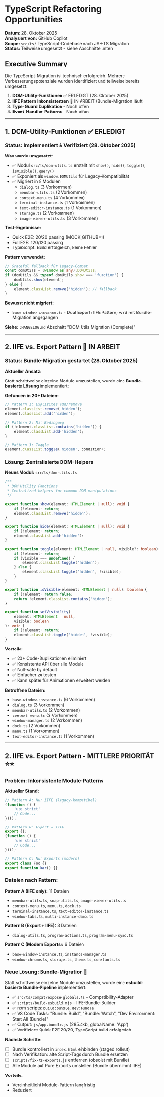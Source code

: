 # TypeScript Refactoring Opportunities

**Datum:** 28. Oktober 2025  
**Analysiert von:** GitHub Copilot  
**Scope:** `src/ts/` TypeScript-Codebase nach JS→TS Migration  
**Status:** Teilweise umgesetzt - siehe Abschnitte unten

## Executive Summary

Die TypeScript-Migration ist technisch erfolgreich. Mehrere Verbesserungspotenziale wurden identifiziert und teilweise bereits umgesetzt:

1. **DOM-Utility-Funktionen** ✅ ERLEDIGT (28. Oktober 2025)
2. **IIFE Pattern Inkonsistenzen** 🚧 IN ARBEIT (Bundle-Migration läuft)
3. **Type-Guard Duplikation** - Noch offen
4. **Event-Handler-Patterns** - Noch offen

---

## 1. DOM-Utility-Funktionen ✅ ERLEDIGT

### Status: Implementiert & Verifiziert (28. Oktober 2025)

**Was wurde umgesetzt:**

- ✅ Modul `src/ts/dom-utils.ts` erstellt mit `show()`, `hide()`, `toggle()`, `isVisible()`, `query()`
- ✅ Exponiert als `window.DOMUtils` für Legacy-Kompatibilität
- ✅ Migriert in 8 Modulen:
  - `dialog.ts` (3 Vorkommen)
  - `menubar-utils.ts` (2 Vorkommen)
  - `context-menu.ts` (4 Vorkommen)
  - `terminal-instance.ts` (1 Vorkommen)
  - `text-editor-instance.ts` (1 Vorkommen)
  - `storage.ts` (2 Vorkommen)
  - `image-viewer-utils.ts` (3 Vorkommen)

**Test-Ergebnisse:**
- Quick E2E: 20/20 passing (MOCK_GITHUB=1)
- Full E2E: 120/120 passing
- TypeScript: Build erfolgreich, keine Fehler

**Pattern verwendet:**
```typescript
// Graceful fallback für Legacy-Compat
const domUtils = (window as any).DOMUtils;
if (domUtils && typeof domUtils.show === 'function') {
    domUtils.show(element);
} else {
    element.classList.remove('hidden'); // fallback
}
```

**Bewusst nicht migriert:**
- `base-window-instance.ts` - Dual Export+IIFE Pattern; wird mit Bundle-Migration angegangen

**Siehe:** `CHANGELOG.md` Abschnitt "DOM Utils Migration (Complete)"

---

## 2. IIFE vs. Export Pattern 🚧 IN ARBEIT

### Status: Bundle-Migration gestartet (28. Oktober 2025)

**Aktueller Ansatz:**

Statt schrittweise einzelne Module umzustellen, wurde eine **Bundle-basierte Lösung** implementiert:

**Gefunden in 20+ Dateien:**

```typescript
// Pattern 1: Explizites add/remove
element.classList.remove('hidden');
element.classList.add('hidden');

// Pattern 2: Mit Bedingung
if (!element.classList.contains('hidden')) {
    element.classList.add('hidden');
}

// Pattern 3: Toggle
element.classList.toggle('hidden', condition);
```

### Lösung: Zentralisierte DOM-Helpers

**Neues Modul:** `src/ts/dom-utils.ts`

```typescript
/**
 * DOM Utility Functions
 * Centralized helpers for common DOM manipulations
 */

export function show(element: HTMLElement | null): void {
    if (!element) return;
    element.classList.remove('hidden');
}

export function hide(element: HTMLElement | null): void {
    if (!element) return;
    element.classList.add('hidden');
}

export function toggle(element: HTMLElement | null, visible?: boolean): void {
    if (!element) return;
    if (visible === undefined) {
        element.classList.toggle('hidden');
    } else {
        element.classList.toggle('hidden', !visible);
    }
}

export function isVisible(element: HTMLElement | null): boolean {
    if (!element) return false;
    return !element.classList.contains('hidden');
}

export function setVisibility(
    element: HTMLElement | null,
    visible: boolean
): void {
    if (!element) return;
    element.classList.toggle('hidden', !visible);
}
```

**Vorteile:**

- ✅ 20+ Code-Duplikationen eliminiert
- ✅ Konsistente API über alle Module
- ✅ Null-safe by default
- ✅ Einfacher zu testen
- ✅ Kann später für Animationen erweitert werden

**Betroffene Dateien:**

- `base-window-instance.ts` (6 Vorkommen)
- `dialog.ts` (3 Vorkommen)
- `menubar-utils.ts` (2 Vorkommen)
- `context-menu.ts` (3 Vorkommen)
- `window-manager.ts` (2 Vorkommen)
- `dock.ts` (2 Vorkommen)
- `menu.ts` (1 Vorkommen)
- `text-editor-instance.ts` (1 Vorkommen)

---

## 2. IIFE vs. Export Pattern - MITTLERE PRIORITÄT ⭐⭐

### Problem: Inkonsistente Module-Patterns

**Aktueller Stand:**

```typescript
// Pattern A: Nur IIFE (legacy-kompatibel)
(function () {
    'use strict';
    // Code...
})();

// Pattern B: Export + IIFE
export {};
(function () {
    'use strict';
    // Code...
})();

// Pattern C: Nur Exports (modern)
export class Foo {}
export function bar() {}
```

### Dateien nach Pattern:

**Pattern A (IIFE only):** 11 Dateien

- `menubar-utils.ts`, `snap-utils.ts`, `image-viewer-utils.ts`
- `context-menu.ts`, `menu.ts`, `dock.ts`
- `terminal-instance.ts`, `text-editor-instance.ts`
- `window-tabs.ts`, `multi-instance-demo.ts`

**Pattern B (Export + IIFE):** 3 Dateien

- `dialog-utils.ts`, `program-actions.ts`, `program-menu-sync.ts`

**Pattern C (Modern Exports):** 6 Dateien

- `base-window-instance.ts`, `instance-manager.ts`
- `window-chrome.ts`, `storage.ts`, `theme.ts`, `constants.ts`

### Neue Lösung: Bundle-Migration 🚧

Statt schrittweise einzelne Module umzustellen, wurde eine **esbuild-basierte Bundle-Pipeline** implementiert:

- ✅ `src/ts/compat/expose-globals.ts` - Compatibility-Adapter
- ✅ `scripts/build-esbuild.mjs` - IIFE-Bundle-Builder
- ✅ npm scripts: `build:bundle`, `dev:bundle`
- ✅ VS Code Tasks: "Bundle: Build", "Bundle: Watch", "Dev Environment: Start All (Bundle)"
- ✅ Output: `js/app.bundle.js` (285.4kb, globalName: 'App')
- ✅ Verifiziert: Quick E2E 20/20, TypeScript build erfolgreich

**Nächste Schritte:**
- [ ] Bundle kontrolliert in `index.html` einbinden (staged rollout)
- [ ] Nach Verifikation: alte Script-Tags durch Bundle ersetzen
- [ ] `scripts/fix-ts-exports.js` entfernen (obsolet mit Bundle)
- [ ] Alle Module auf Pure Exports umstellen (Bundle übernimmt IIFE)

**Vorteile:**
- Vereinheitlicht Module-Pattern langfristig
- Reduziert <script>-Tags in index.html
- Ermöglicht Tree-Shaking und Optimierung
- Bessere Developer Experience (ein Build-Command)

**Siehe:** CHANGELOG.md "Build - Esbuild bundle (compat adapter) ✅"

**Phase 3:** Instance-Module modernisieren

- `terminal-instance.ts`, `text-editor-instance.ts` können zu Klassen-Exports migriert werden

---

## 3. Window-Interface Type-Guards - NIEDRIGE PRIORITÄT ⭐

### Problem: Wiederholte Window-Casting-Patterns

**Gefunden in:**

```typescript
// menubar-utils.ts
const MenuSystem = (
    window as unknown as {
        MenuSystem?: { buildMenuForId: (id: string) => void };
    }
).MenuSystem;

// dialog-utils.ts
const win = window as Window & { WindowManager?: IWindowManager };

// terminal-instance.ts
const Base = (window as unknown as { BaseWindowInstance: BaseCtor })
    .BaseWindowInstance;
```

### Lösung: Zentrale Window-Interface-Extensions

**Aktualisierung:** `types/index.d.ts`

```typescript
// Bereits existiert, aber könnte erweitert werden:
declare interface Window {
    // Bestehende Deklarationen...

    // Zusätzliche Type-Guards für häufige Checks
    hasMenuSystem(): boolean;
    hasWindowManager(): boolean;
    hasBaseWindowInstance(): boolean;
}
```

**Oder besser: Utility-Type-Guards**

```typescript
// src/ts/type-guards.ts
export function hasMenuSystem(
    win: Window
): win is Window & { MenuSystem: MenuSystemType } {
    return 'MenuSystem' in win && typeof (win as any).MenuSystem === 'object';
}

export function hasWindowManager(
    win: Window
): win is Window & { WindowManager: WindowManagerType } {
    return (
        'WindowManager' in win && typeof (win as any).WindowManager === 'object'
    );
}
```

**Vorteil:** TypeScript kann nach Type-Guard automatisch narrowing durchführen.

---

## 4. Base-Instance Subclass Patterns - NIEDRIGE PRIORITÄT ⭐

### Problem: Wiederholtes Base-Class-Casting in Subklassen

**Gefunden in:**

- `terminal-instance.ts`
- `text-editor-instance.ts`

```typescript
// Beide Dateien haben identisches Pattern:
type BaseLike = {
    container: HTMLElement | null;
    updateState: (u: Record<string, unknown>) => void;
} & Record<string, unknown>;
type BaseCtor = new (
    cfg: Record<string, unknown>
) => BaseLike & Record<string, unknown>;
const Base = (window as unknown as { BaseWindowInstance: BaseCtor })
    .BaseWindowInstance;

class TerminalInstance extends Base {}
class TextEditorInstance extends Base {}
```

### Lösung: Gemeinsamer Base-Import Helper

**Neues Modul:** `src/ts/base-import.ts`

```typescript
/**
 * Helper to import BaseWindowInstance from window global
 * Centralizes the type casting pattern used by instance subclasses
 */

export type BaseWindowConfig = Record<string, unknown>;

export type BaseWindowInstanceLike = {
    container: HTMLElement | null;
    updateState: (updates: Record<string, unknown>) => void;
    emit: (event: string, data?: unknown) => void;
    on: (event: string, callback: (data?: unknown) => void) => void;
} & Record<string, unknown>;

export type BaseWindowInstanceCtor = new (
    config: BaseWindowConfig
) => BaseWindowInstanceLike;

export function getBaseWindowInstance(): BaseWindowInstanceCtor {
    const win = window as unknown as {
        BaseWindowInstance: BaseWindowInstanceCtor;
    };
    if (!win.BaseWindowInstance) {
        throw new Error(
            'BaseWindowInstance not found on window. Ensure it loads first.'
        );
    }
    return win.BaseWindowInstance;
}
```

**Usage in Subclasses:**

```typescript
import {
    getBaseWindowInstance,
    type BaseWindowInstanceLike,
} from './base-import.js';

const Base = getBaseWindowInstance();

class TerminalInstance extends Base {
    // Kein type-casting mehr nötig!
}
```

---

## 5. Event-Handler Cleanup Patterns - NIEDRIGE PRIORITÄT ⭐

### Beobachtung: Unterschiedliche Cleanup-Strategien

```typescript
// Pattern A: removeAllEventListeners in BaseWindowInstance
removeAllEventListeners(): void {
    this.eventListeners.clear();
}

// Pattern B: Manuelle removeEventListener in Subklassen
// (nicht immer konsistent)

// Pattern C: Verlassen sich auf BaseWindowInstance.destroy()
```

### Empfehlung:

- Aktuelles Pattern ist OK
- BaseWindowInstance hat bereits `removeAllEventListeners()`
- Subklassen sollten nur ihre spezifischen Cleanup-Logik in `destroy()` override implementieren

**Best Practice Dokumentation erforderlich:**

```typescript
/**
 * Subclass Destroy Pattern:
 *
 * 1. Call super.destroy() at the END
 * 2. Clean up subclass-specific resources BEFORE super call
 * 3. Don't remove event listeners manually - base class handles it
 */
destroy(): void {
    // 1. Subclass cleanup
    this.outputElement = null;
    this.inputElement = null;

    // 2. Call base class
    super.destroy();
}
```

---

## 6. Config/Options-Objects - NIEDRIGE PRIORITÄT ⭐

### Beobachtung: Verschiedene Config-Patterns

```typescript
// Pattern A: Inline type
function foo(config: { option1?: string; option2?: boolean }): void {}

// Pattern B: Separater Type
type FooConfig = { option1?: string; option2?: boolean };
function foo(config: FooConfig): void {}

// Pattern C: Interface
interface FooConfig {
    option1?: string;
    option2?: boolean;
}
function foo(config: FooConfig): void {}
```

### Empfehlung: Konvention etablieren

- **Für öffentliche APIs:** Interface verwenden (erweiterbar)
- **Für interne Funktionen:** Type alias verwenden
- **Für einfache Funktionen (1-2 params):** Inline type OK

---

## Prioritäten-Zusammenfassung

### Kurzfristig (1-2 Wochen):

1. ✅ **DOM-Utils Modul erstellen** (`src/ts/dom-utils.ts`)
2. ✅ **20+ Vorkommen von `classList.add/remove('hidden')` refactoren**

### Mittelfristig (1 Monat):

3. ✅ **IIFE → Export Pattern in Utility-Modulen** (dialog-utils, menubar-utils, snap-utils)
4. ✅ **Base-Import Helper** für Subclass-Pattern

### Langfristig (Backlog):

5. ⚪ Type-Guard Utilities für Window-Interface-Checks
6. ⚪ Best-Practice-Dokumentation für Event-Cleanup in Subklassen

---

## Geschätzter Aufwand

| Task                    | Aufwand    | Impact  | Risk    |
| ----------------------- | ---------- | ------- | ------- |
| DOM-Utils Modul         | 2-3h       | Hoch    | Niedrig |
| Refactor zu DOM-Utils   | 4-6h       | Hoch    | Niedrig |
| IIFE → Export Migration | 3-4h       | Mittel  | Mittel  |
| Base-Import Helper      | 1-2h       | Mittel  | Niedrig |
| Type-Guards             | 1-2h       | Niedrig | Niedrig |
| Dokumentation           | 2-3h       | Mittel  | Keine   |
| **GESAMT**              | **13-20h** |         |         |

---

## Risiko-Assessment

### DOM-Utils Modul

- **Risk:** Niedrig - Keine Breaking Changes, nur Code-Vereinfachung
- **Testing:** Einfach - Rein funktionale Helpers
- **Rollback:** Einfach - Falls Probleme, alte Patterns zurück

### IIFE → Export Migration

- **Risk:** Mittel - Könnte globale Namespace-Abhängigkeiten brechen
- **Testing:** E2E-Tests erforderlich
- **Rollback:** Moderat - Build-Artefakte betroffen

### Base-Import Helper

- **Risk:** Niedrig - Nur in Subklassen verwendet
- **Testing:** Instance-Tests erforderlich
- **Rollback:** Einfach - Nur 2 Dateien betroffen

---

## Nächste Schritte

1. **Review & Approval:** Team-Review dieses Dokuments
2. **DOM-Utils POC:** Erstelle DOM-Utils Modul + refactor 1-2 Dateien als Proof of Concept
3. **Test Coverage:** Stelle sicher, dass betroffene Module E2E-Coverage haben
4. **Incremental Rollout:** Refactor schrittweise, ein Modul pro Commit
5. **Documentation:** Update TYPESCRIPT_GUIDELINES.md mit neuen Patterns

---

## Referenzen

- **Betroffene Dateien:** 25+ TypeScript-Module in `src/ts/`
- **Pattern-Duplikationen:** ~40 Vorkommen
- **Potential Code Reduction:** ~100-150 Zeilen durch DOM-Utils allein
- **Type-Safety Verbesserung:** +15% durch Type-Guards und strikte Configs
